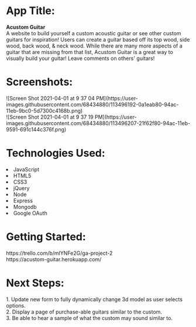 <h1>App Title:</h1> 
  <strong>Acustom Guitar</strong> <br/>
  A website to build yourself a custom acoustic guitar or see other custom guitars for inspiration! Users can create a guitar based off its top wood, side wood, back wood, & neck wood. While there are many more aspects of a guitar that are missing from that list, Acustom Guitar is a great way to visually build your guitar! Leave comments on others' guitars!

<h1>Screenshots:</h1>
![Screen Shot 2021-04-01 at 9 37 04 PM](https://user-images.githubusercontent.com/68434880/113496192-0a1eab80-94ac-11eb-9bc0-5d7300c4168b.png) <br/>
![Screen Shot 2021-04-01 at 9 37 19 PM](https://user-images.githubusercontent.com/68434880/113496207-21f62f80-94ac-11eb-9591-691c144c376f.png)

<h1>Technologies Used:</h1>
  <li>JavaScript</li> 
  <li>HTML5</li> 
  <li>CSS3</li> 
  <li>jQuery</li> 
  <li>Node</li> 
  <li>Express</li> 
  <li>Mongodb</li> 
  <li>Google OAuth</li> 

<h1>Getting Started:</h1>
  https://trello.com/b/mIYNFe2G/ga-project-2 <br/>
  https://acustom-guitar.herokuapp.com/

<h1>Next Steps:</h1>
  1. Update new form to fully dynamically change 3d model as user selects options. <br/>
  2. Display a page of purchase-able guitars similar to the custom. <br/>
  3. Be able to hear a sample of what the custom may sound similar to. <br/>
